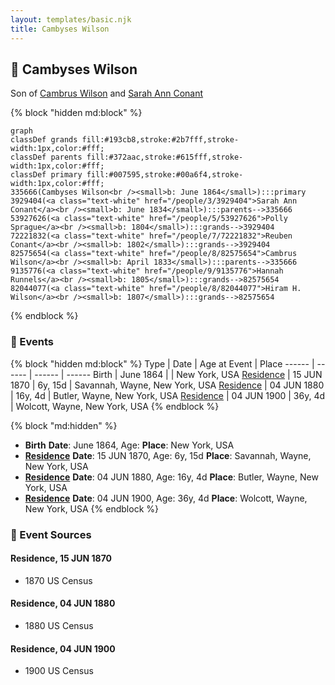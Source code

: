```yaml
---
layout: templates/basic.njk
title: Cambyses Wilson
---
```

## 🔵 Cambyses Wilson

Son of [Cambrus Wilson](/people/8/82575654) and [Sarah Ann Conant](/people/3/3929404)

{% block "hidden md:block" %}
```mermaid
graph
classDef grands fill:#193cb8,stroke:#2b7fff,stroke-width:1px,color:#fff;
classDef parents fill:#372aac,stroke:#615fff,stroke-width:1px,color:#fff;
classDef primary fill:#007595,stroke:#00a6f4,stroke-width:1px,color:#fff;
335666(Cambyses Wilson<br /><small>b: June 1864</small>):::primary
3929404(<a class="text-white" href="/people/3/3929404">Sarah Ann Conant</a><br /><small>b: June 1834</small>):::parents-->335666
53927626(<a class="text-white" href="/people/5/53927626">Polly Sprague</a><br /><small>b: 1804</small>):::grands-->3929404
72221832(<a class="text-white" href="/people/7/72221832">Reuben Conant</a><br /><small>b: 1802</small>):::grands-->3929404
82575654(<a class="text-white" href="/people/8/82575654">Cambrus Wilson</a><br /><small>b: April 1833</small>):::parents-->335666
9135776(<a class="text-white" href="/people/9/9135776">Hannah Runnels</a><br /><small>b: 1805</small>):::grands-->82575654
82044077(<a class="text-white" href="/people/8/82044077">Hiram H. Wilson</a><br /><small>b: 1807</small>):::grands-->82575654
```
{% endblock %}

### 📆 Events

{% block "hidden md:block" %}
Type | Date | Age at Event | Place
------ | ------ | ------ | ------
Birth | June 1864 |  | New York, USA
[Residence](#event-event-0) | 15 JUN 1870 | 6y, 15d | Savannah, Wayne, New York, USA
[Residence](#event-event-1) | 04 JUN 1880 | 16y, 4d | Butler, Wayne, New York, USA
[Residence](#event-event-2) | 04 JUN 1900 | 36y, 4d | Wolcott, Wayne, New York, USA
{% endblock %}

{% block "md:hidden" %}
- **Birth**
**Date**: June 1864, Age:
**Place**: New York, USA
- **[Residence](#event-event-0)**
**Date**: 15 JUN 1870, Age: 6y, 15d
**Place**: Savannah, Wayne, New York, USA
- **[Residence](#event-event-1)**
**Date**: 04 JUN 1880, Age: 16y, 4d
**Place**: Butler, Wayne, New York, USA
- **[Residence](#event-event-2)**
**Date**: 04 JUN 1900, Age: 36y, 4d
**Place**: Wolcott, Wayne, New York, USA
{% endblock %}

### 📰 Event Sources

#### <a id="event-event-0"></a> Residence, 15 JUN 1870
* 1870 US Census

#### <a id="event-event-1"></a> Residence, 04 JUN 1880
* 1880 US Census

#### <a id="event-event-2"></a> Residence, 04 JUN 1900
* 1900 US Census
